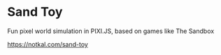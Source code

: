 # Sand Toy

Fun pixel world simulation in PIXI.JS, based on games like The Sandbox

https://notkal.com/sand-toy

